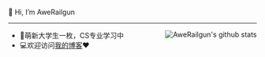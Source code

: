 👋 Hi, I’m AweRailgun

----------------------------

<img align="right" src="https://github-readme-stats.vercel.app/api?username=awerailgun&show_icons=true&theme=buefy&count_private=true" alt="AweRailgun's github stats"/>


- 📖萌新大学生一枚，CS专业学习中
- 💻欢迎访问[我的博客](https://miku.mx)❤





<!---
awerailgun/awerailgun is a ✨ special ✨ repository because its `README.md` (this file) appears on your GitHub profile.
You can click the Preview link to take a look at your changes.
--->
